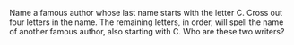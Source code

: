 Name a famous author whose last name starts with the letter C. Cross out four letters in the name. The remaining letters, in order, will spell the name of another famous author, also starting with C. Who are these two writers?
